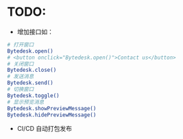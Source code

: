 <!--
 * @Author: jackning 270580156@qq.com
 * @Date: 2024-09-05 17:21:28
 * @LastEditors: jackning 270580156@qq.com
 * @LastEditTime: 2024-09-05 17:28:46
 * @Description: bytedesk.com https://github.com/Bytedesk/bytedesk
 *   Please be aware of the BSL license restrictions before installing Bytedesk IM – 
 *  selling, reselling, or hosting Bytedesk IM as a service is a breach of the terms and automatically terminates your rights under the license. 
 *  仅支持企业内部员工自用，严禁私自用于销售、二次销售或者部署SaaS方式销售 
 *  Business Source License 1.1: https://github.com/Bytedesk/bytedesk/blob/main/LICENSE 
 *  contact: 270580156@qq.com 
 * 联系：270580156@qq.com
 * Copyright (c) 2024 by bytedesk.com, All Rights Reserved. 
-->
# TODO:

- 增加接口如：

```bash
# 打开窗口
Bytedesk.open()
# <button onclick="Bytedesk.open()">Contact us</button>
# 关闭窗口
Bytedesk.close()
# 发送消息
Bytedesk.send()
# 切换窗口
Bytedesk.toggle()
# 显示预览消息
Bytedesk.showPreviewMessage()
Bytedesk.hidePreviewMessage()
```

- CI/CD 自动打包发布
